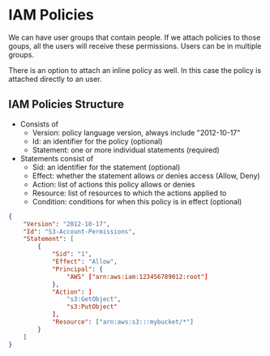 # IAM Policies

We can have user groups that contain people. If we attach policies to those goups, all the users will receive these permissions.
Users can be in multiple groups.

There is an option to attach an inline policy as well. In this case the policy is attached directly to an user.

## IAM Policies Structure

- Consists of
    - Version: policy language version, always include "2012-10-17"
    - Id: an identifier for the policy (optional)
    - Statement: one or more individual statements (required)
- Statements consist of
    - Sid: an identifier for the statement (optional)
    - Effect: whether the statement allows or denies access (Allow, Deny)
    - Action: list of actions this policy allows or denies
    - Resource: list of resources to which the actions applied to
    - Condition: conditions for when this policy is in effect (optional)

```json
{
    "Version": "2012-10-17",
    "Id": "S3-Account-Permissions",
    "Statement": [
        {
            "Sid": "1",
            "Effect": "Allow",
            "Principal": {
                "AWS" ["arn:aws:iam:123456789012:root"]
            },
            "Action": ]
                "s3:GetObject",
                "s3:PutObject"
            ],
            "Resource": ["arn:aws:s3:::mybucket/*"]
        }
    ]
}
```
